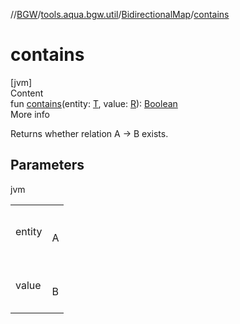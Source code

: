 //[BGW](../../../index.md)/[tools.aqua.bgw.util](../index.md)/[BidirectionalMap](index.md)/[contains](contains.md)



# contains  
[jvm]  
Content  
fun [contains](contains.md)(entity: [T](index.md), value: [R](index.md)): [Boolean](https://kotlinlang.org/api/latest/jvm/stdlib/kotlin/-boolean/index.html)  
More info  


Returns whether relation A -> B exists.



## Parameters  
  
jvm  
  
| | |
|---|---|
| <a name="tools.aqua.bgw.util/BidirectionalMap/contains/#TypeParam(bounds=[kotlin.Any])#TypeParam(bounds=[kotlin.Any])/PointingToDeclaration/"></a>entity| <a name="tools.aqua.bgw.util/BidirectionalMap/contains/#TypeParam(bounds=[kotlin.Any])#TypeParam(bounds=[kotlin.Any])/PointingToDeclaration/"></a><br><br>A<br><br>|
| <a name="tools.aqua.bgw.util/BidirectionalMap/contains/#TypeParam(bounds=[kotlin.Any])#TypeParam(bounds=[kotlin.Any])/PointingToDeclaration/"></a>value| <a name="tools.aqua.bgw.util/BidirectionalMap/contains/#TypeParam(bounds=[kotlin.Any])#TypeParam(bounds=[kotlin.Any])/PointingToDeclaration/"></a><br><br>B<br><br>|
  
  



